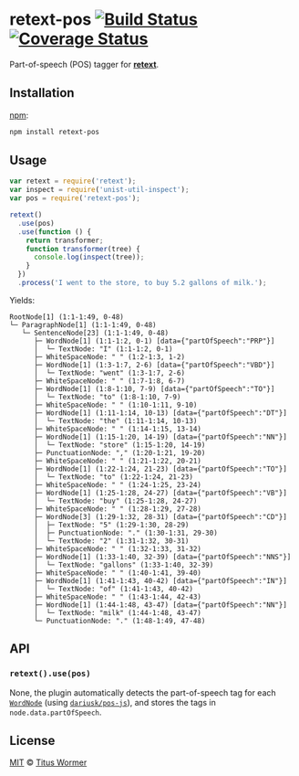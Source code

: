 # retext-pos [![Build Status][travis-badge]][travis] [![Coverage Status][codecov-badge]][codecov]

Part-of-speech (POS) tagger for [**retext**][retext].

## Installation

[npm][]:

```bash
npm install retext-pos
```

## Usage

```javascript
var retext = require('retext');
var inspect = require('unist-util-inspect');
var pos = require('retext-pos');

retext()
  .use(pos)
  .use(function () {
    return transformer;
    function transformer(tree) {
      console.log(inspect(tree));
    }
  })
  .process('I went to the store, to buy 5.2 gallons of milk.');
```

Yields:

```text
RootNode[1] (1:1-1:49, 0-48)
└─ ParagraphNode[1] (1:1-1:49, 0-48)
   └─ SentenceNode[23] (1:1-1:49, 0-48)
      ├─ WordNode[1] (1:1-1:2, 0-1) [data={"partOfSpeech":"PRP"}]
      │  └─ TextNode: "I" (1:1-1:2, 0-1)
      ├─ WhiteSpaceNode: " " (1:2-1:3, 1-2)
      ├─ WordNode[1] (1:3-1:7, 2-6) [data={"partOfSpeech":"VBD"}]
      │  └─ TextNode: "went" (1:3-1:7, 2-6)
      ├─ WhiteSpaceNode: " " (1:7-1:8, 6-7)
      ├─ WordNode[1] (1:8-1:10, 7-9) [data={"partOfSpeech":"TO"}]
      │  └─ TextNode: "to" (1:8-1:10, 7-9)
      ├─ WhiteSpaceNode: " " (1:10-1:11, 9-10)
      ├─ WordNode[1] (1:11-1:14, 10-13) [data={"partOfSpeech":"DT"}]
      │  └─ TextNode: "the" (1:11-1:14, 10-13)
      ├─ WhiteSpaceNode: " " (1:14-1:15, 13-14)
      ├─ WordNode[1] (1:15-1:20, 14-19) [data={"partOfSpeech":"NN"}]
      │  └─ TextNode: "store" (1:15-1:20, 14-19)
      ├─ PunctuationNode: "," (1:20-1:21, 19-20)
      ├─ WhiteSpaceNode: " " (1:21-1:22, 20-21)
      ├─ WordNode[1] (1:22-1:24, 21-23) [data={"partOfSpeech":"TO"}]
      │  └─ TextNode: "to" (1:22-1:24, 21-23)
      ├─ WhiteSpaceNode: " " (1:24-1:25, 23-24)
      ├─ WordNode[1] (1:25-1:28, 24-27) [data={"partOfSpeech":"VB"}]
      │  └─ TextNode: "buy" (1:25-1:28, 24-27)
      ├─ WhiteSpaceNode: " " (1:28-1:29, 27-28)
      ├─ WordNode[3] (1:29-1:32, 28-31) [data={"partOfSpeech":"CD"}]
      │  ├─ TextNode: "5" (1:29-1:30, 28-29)
      │  ├─ PunctuationNode: "." (1:30-1:31, 29-30)
      │  └─ TextNode: "2" (1:31-1:32, 30-31)
      ├─ WhiteSpaceNode: " " (1:32-1:33, 31-32)
      ├─ WordNode[1] (1:33-1:40, 32-39) [data={"partOfSpeech":"NNS"}]
      │  └─ TextNode: "gallons" (1:33-1:40, 32-39)
      ├─ WhiteSpaceNode: " " (1:40-1:41, 39-40)
      ├─ WordNode[1] (1:41-1:43, 40-42) [data={"partOfSpeech":"IN"}]
      │  └─ TextNode: "of" (1:41-1:43, 40-42)
      ├─ WhiteSpaceNode: " " (1:43-1:44, 42-43)
      ├─ WordNode[1] (1:44-1:48, 43-47) [data={"partOfSpeech":"NN"}]
      │  └─ TextNode: "milk" (1:44-1:48, 43-47)
      └─ PunctuationNode: "." (1:48-1:49, 47-48)
```

## API

### `retext().use(pos)`

None, the plugin automatically detects the part-of-speech tag for each
[`WordNode`][word] (using [`dariusk/pos-js`][posjs]), and stores the tags
in `node.data.partOfSpeech`.

## License

[MIT][license] © [Titus Wormer][author]

<!-- Definitions -->

[travis-badge]: https://img.shields.io/travis/retextjs/retext-pos.svg

[travis]: https://travis-ci.org/retextjs/retext-pos

[codecov-badge]: https://img.shields.io/codecov/c/github/retextjs/retext-pos.svg

[codecov]: https://codecov.io/github/retextjs/retext-pos

[npm]: https://docs.npmjs.com/cli/install

[license]: LICENSE

[author]: http://wooorm.com

[retext]: https://github.com/retextjs/retext

[word]: https://github.com/syntax-tree/nlcst#word

[posjs]: https://github.com/dariusk/pos-js
